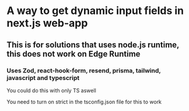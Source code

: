 # A way to get dynamic input fields in next.js web-app

## This is for solutions that uses node.js runtime, this does not work on Edge Runtime

### Uses Zod, react-hook-form, resend, prisma, tailwind, javascript and typescript
You could do this with only TS aswell

You need to turn on strict in the tsconfig.json file for this to work